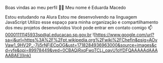 Boas vindas ao meu perfil 💙💙
Meu nome é Eduarda Macedo

Estou estudando na Alura
Estou me desenvolvendo na linguagem JavaScript
Utilizo esse espaço para minha organização e compartilhamento dos meu projetos desenvolvidos
Você pode entrar em contato comigo 📫
00001111145933sp@al.educacao.sp.gov.br
![https://www.google.com/url?sa=i&url=https%3A%2F%2Fpt.wikipedia.org%2Fwiki%2FChefin&psig=AOvVaw1_9HV2P_-7jj5rNFjECpOG&ust=1718284936963000&source=images&cd=vfe&opi=89978449&ved=0CBAQjRxqFwoTCLj_oayU1oYDFQAAAAAdAAAAABAE](link)
